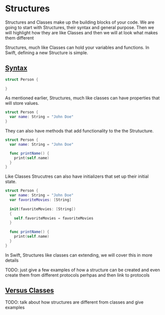 # Structures

Structures and Classes make up the building blocks of your code. We are going to start with Structures, their syntax and general purpose. Then we will highlight how they are like Classes and then we will at look what makes them different

Structures, much like Classes can hold your variables and functions. In Swift, defining a new Structure is simple. 

## [Syntax](#syntax)
````Swift
struct Person {
  
}
````
As mentioned earlier, Structures, much like classes can have properties that will store values.

````Swift
struct Person {
  var name: String = "John Doe"
}
````
They can also have methods that add functionality to the the Strutucture.

````Swift
struct Person {
  var name: String = "John Doe"

  func printName() {
    print(self.name)
  }
}
````
Like Classes Strucutres can also have initializers that set up their initial state.

````Swift
struct Person {
  var name: String = "John Doe"
  var favoriteMovies: [String]
  
  init(favoriteMovies: [String])
  {
    self.favoriteMovies = favoriteMovies
  }
  
  func printName() {
    print(self.name)
  }
}
````

In Swift, Structures like classes can extending, we will cover this in more details 

TODO: just give a few examples of how a structure can be created and even create them from different protocols perhpas and then link to protocols

## [Versus Classes](#versus-classes)

TODO: talk about how structures are different from classes and give examples

